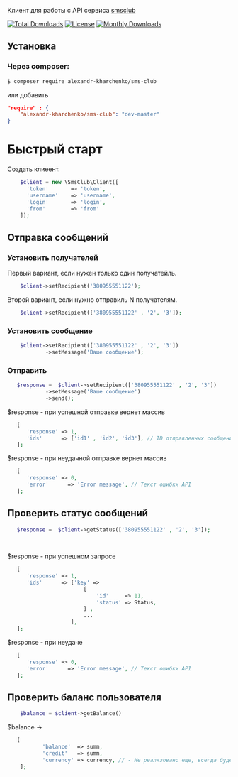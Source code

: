 Клиент для работы с API сервиса [smsclub](https://smsclub.mobi/)

[![Total Downloads](https://poser.pugx.org/alexandr-kharchenko/sms-club/downloads?format=flat-square)](https://packagist.org/packages/alexandr-kharchenko/sms-club)
[![License](https://poser.pugx.org/alexandr-kharchenko/sms-club/license?format=flat-square)](https://packagist.org/packages/alexandr-kharchenko/sms-club)
[![Monthly Downloads](https://poser.pugx.org/alexandr-kharchenko/sms-club/d/monthly?format=flat-square)](https://packagist.org/packages/alexandr-kharchenko/sms-club)

## Установка

### Через composer:

```bash
$ composer require alexandr-kharchenko/sms-club
```

или добавить

```json
"require" : {
    "alexandr-kharchenko/sms-club": "dev-master"
}
```

# Быстрый старт
Создать клиеент.
```php
    $client = new \SmsClub\Client([
      'token'       => 'token',
      'username'    => 'username',
      'login'       => 'login',
      'from'        => 'from'
    ]);
```

## Отправка сообщений
### Установить получателей

Первый вариант, если нужен только один получатейль.

```php
    $client->setRecipient('380955551122');
```

Второй вариант, если нужно отправиль N получателям.

```php
    $client->setRecipient(['380955551122' , '2', '3']);
```

### Установить сообщение
```php
    $client->setRecipient(['380955551122' , '2', '3'])
            ->setMessage('Ваше сообщение');
```

### Отправить
```php
   $response =  $client->setRecipient(['380955551122' , '2', '3'])
            ->setMessage('Ваше сообщение')
            ->send();
```
$response - при успешной отправке вернет массив 

```php
   [
      'response' => 1,
      'ids'      => ['id1' , 'id2', 'id3'], // ID отправленных сообщений
   ];
```

$response - при неудачной отправке вернет массив 
```php
   [
      'response' => 0,
      'error'      => 'Error message', // Текст ошибки API
   ];
```

## Проверить статус сообщений

```php
   $response =  $client->getStatus(['380955551122' , '2', '3']);
   
           
```

$response - при успешном запросе
```php
   [
      'response' => 1,
      'ids'      => ['key' =>
                        [
                            'id'     => 11,
                            'status' => Status,
                        ] , 
                        ...
                    ], 
   ];
```

$response - при неудаче

```php
   [
      'response' => 0,
      'error'      => 'Error message', // Текст ошибки API
   ];
```

## Проверить баланс пользователя
```php
    $balance = $client->getBalance()
 ```
 $balance -> 
 
 ```php
    [
            'balance'  => summ,
            'credit'   => summ,
            'currency' => currency, // - Не реализовано еще, всегда будет Not found
     ];
 ```
